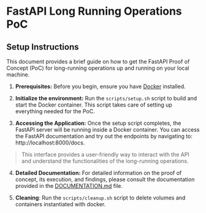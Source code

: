 # FastAPI Long Running Operations PoC

## Setup Instructions
This document provides a brief guide on how to get the FastAPI Proof of Concept (PoC) for long-running operations up and running on your local machine.


1. **Prerequisites:** Before you begin, ensure you have [Docker](https://www.docker.com/products/docker-desktop) installed.

2. **Initialize the environment:** Run the `scripts/setup.sh` script to build and start the Docker container. This script takes care of setting up everything needed for the PoC.

3. **Accessing the Application:** Once the setup script completes, the FastAPI server will be running inside a Docker container. You can access the FastAPI documentation and try out the endpoints by navigating to: http://localhost:8000/docs.
>This interface provides a user-friendly way to interact with the API and understand the functionalities of the long-running operations.

4. **Detailed Documentation:** For detailed information on the proof of concept, its execution, and findings, please consult the documentation provided in the [DOCUMENTATION.md](DOCUMENTATION.md) file.

5. **Cleaning**: Run the `scripts/cleanup.sh` script to delete volumes and containers instantiated with docker.
